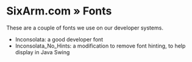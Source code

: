 # SixArm.com » Fonts 

These are a couple of fonts we use on our developer systems.

  * Inconsolata: a good developer font
  * Inconsolata_No_Hints: a modification to remove font hinting, to help display in Java Swing

